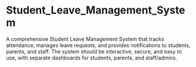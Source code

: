 # Student_Leave_Management_System
A comprehensive Student Leave Management System that tracks attendance, manages leave requests, and provides notifications to students, parents, and staff. The system should be interactive, secure, and easy to use, with separate dashboards for students, parents, and staff/admins.
